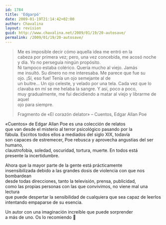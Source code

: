 ```yaml
---
id: 1784
title: 'Edgarpó'
date: 2009-01-19T21:14:42+02:00
author: Chavalina
layout: revision
guid: http://www.chavalina.net/2009/01/19/20-autosave/
permalink: /2009/01/19/20-autosave/
---
```

> Me es imposible decir cómo aquella idea me entró en la  
> cabeza por primera vez; pero, una vez concebida, me acosó noche  
> y día. Yo no perseguía ningún propósito.  
> Ni tampoco estaba colérico. Quería mucho al viejo. Jamás  
> me insultó. Su dinero no me interesaba. Me parece que fue su  
> ojo. ¡Sí, eso fue! Tenía un ojo semejante al de  
> un buitre… Un ojo celeste, y velado por una tela. Cada vez que lo  
> clavaba en mí se me helaba la sangre. Y así, poco a poco,  
> muy gradualmente, me fui decidiendo a matar al viejo y librarme de aquel  
> ojo para siempre.
> 
> <p class="cita">
>   Fragmento de «El corazón delator» &#8211; Cuentos, Edgar Allan Poe
> </p>

«Cuentos» de Edgar Allan Poe es una colección de relatos  
que van desde el misterio al terror psicológico pasando por la  
fábula. Escritos todos ellos a mediados del siglo XIX, todavía  
son capaces de estremecer, Poe rebusca y aprovecha angustias del ser humano,  
claustrofobia, soledad, oscuridad, tortura, muerte. En todos está  
presente la incertidumbre.

Ahora que la mayor parte de la gente está prácticamente  
insensibilizada debido a las grandes dosis de violencia con que nos bombardean  
desde todas direcciones, tanto la televisión, prensa, publicidad,  
como las propias personas con las que convivimos, no viene mal una lectura  
que puede despertar la sensibilidad de cualquiera que sea capaz de leerlos  
intentando empaparse de su esencia.

Un autor con una imaginación increíble que puede sorprender  
a más de uno. Os lo recomiendo 🙂
